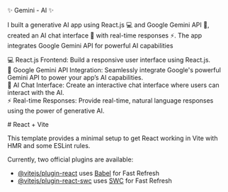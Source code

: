 ✨ Gemini - AI ✨
<p>
I built a generative AI app using React.js 💻 and Google Gemini API 🔗, created an AI chat interface 💬 with real-time responses ⚡. The app integrates Google Gemini API for powerful AI capabilities
</p>
<p>
💻 React.js Frontend: Build a responsive user interface using React.js.<br>
🔗 Google Gemini API Integration: Seamlessly integrate Google's powerful Gemini API to power your app’s AI capabilities.<br>
💬 AI Chat Interface: Create an interactive chat interface where users can interact with the AI.<br>
⚡ Real-time Responses: Provide real-time, natural language responses using the power of generative AI.<br>
</p>
# React + Vite

This template provides a minimal setup to get React working in Vite with HMR and some ESLint rules.

Currently, two official plugins are available:

- [@vitejs/plugin-react](https://github.com/vitejs/vite-plugin-react/blob/main/packages/plugin-react/README.md) uses [Babel](https://babeljs.io/) for Fast Refresh
- [@vitejs/plugin-react-swc](https://github.com/vitejs/vite-plugin-react-swc) uses [SWC](https://swc.rs/) for Fast Refresh
